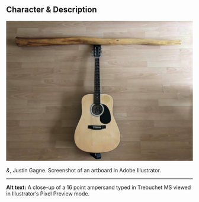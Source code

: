 
## Character & Description

![A close-up of a 16 point ampersand typed in Trebuchet MS viewed in Illustrator’s Pixel Preview mode.](T.jpg)

*&*, Justin Gagne. Screenshot of an artboard in Adobe Illustrator.

- - -

**Alt text:** A close-up of a 16 point ampersand typed in Trebuchet MS viewed in Illustrator’s Pixel Preview mode.
